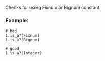 Checks for using Fixnum or Bignum constant.

### Example:

    # bad
    1.is_a?(Fixnum)
    1.is_a?(Bignum)

    # good
    1.is_a?(Integer)